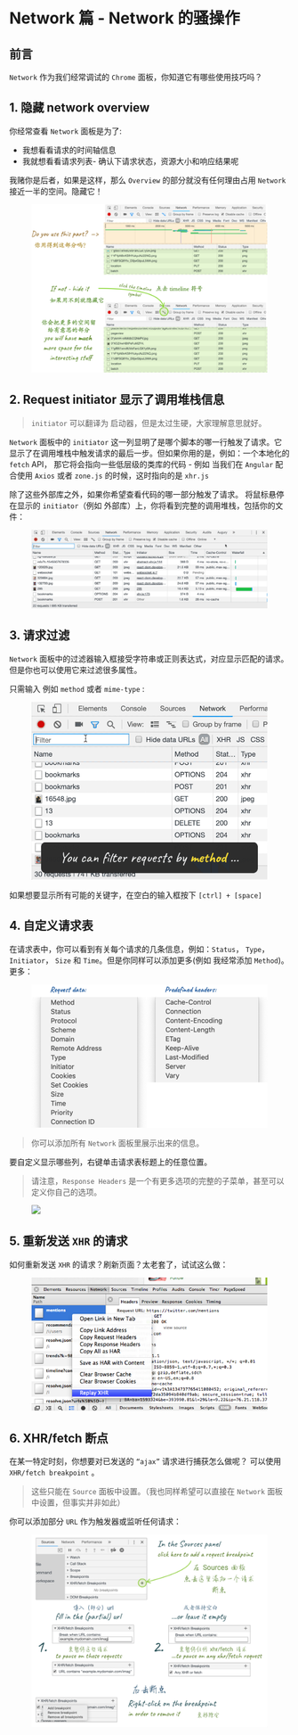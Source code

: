 

# Network 篇 - Network 的骚操作

## 前言

`Network` 作为我们经常调试的 `Chrome` 面板，你知道它有哪些使用技巧吗？

## 1. 隐藏 network overview

你经常查看 `Network` 面板是为了:

*  我想看看请求的时间轴信息
*  我就想看看请求列表- 确认下请求状态，资源大小和响应结果呢

我赌你是后者，如果是这样，那么 `Overview` 的部分就没有任何理由占用 `Network` 接近一半的空间。隐藏它！

<figure><img src="./_assets/img_1609449721022.png" /><figcaption></figcaption></figure>

## 2. Request initiator 显示了调用堆栈信息

>`initiator` 可以翻译为 启动器，但是太过生硬，大家理解意思就好。

`Network` 面板中的 `initiator` 这一列显明了是哪个脚本的哪一行触发了请求。它显示了在调用堆栈中触发请求的最后一步。但如果你用的是，例如：一个本地化的 `fetch` API， 那它将会指向一些低层级的类库的代码 - 例如 当我们在 `Angular` 配合使用 `Axios` 或者 `zone.js` 的时候，这时指向的是 `xhr.js`

除了这些外部库之外，如果你希望查看代码的哪一部分触发了请求。 将鼠标悬停在显示的 `initiator`（例如 外部库）上，你将看到完整的调用堆栈，包括你的文件：

<figure><img src="./_assets/img_1609449721138.gif" /><figcaption></figcaption></figure>

## 3. 请求过滤

`Network` 面板中的过滤器输入框接受字符串或正则表达式，对应显示匹配的请求。 但是你也可以使用它来过滤很多属性。

只需输入 例如 `method` 或者 `mime-type` :

<figure><img src="./_assets/img_1609449721439.gif" /><figcaption></figcaption></figure>

如果想要显示所有可能的关键字，在空白的输入框按下 `[ctrl] + [space]`

## 4. 自定义请求表

在请求表中，你可以看到有关每个请求的几条信息，例如：`Status`， `Type`， `Initiator`， `Size` 和 `Time`。但是你同样可以添加更多(例如 我经常添加 `Method`)。更多：

<figure><img src="./_assets/img_1609449721490.png" /><figcaption></figcaption></figure>

>你可以添加所有 `Network` 面板里展示出来的信息。

要自定义显示哪些列，右键单击请求表标题上的任意位置。

>请注意，`Response Headers` 是一个有更多选项的完整的子菜单，甚至可以定义你自己的选项。

<figure><img src="./_assets/img_1609449721959.gif" /><figcaption></figcaption></figure>

## 5. 重新发送 `XHR` 的请求

如何重新发送 `XHR` 的请求？刷新页面？太老套了，试试这么做：

<figure><img src="./_assets/img_1609449722023.png" /><figcaption></figcaption></figure>

## 6. XHR/fetch 断点

在某一特定时刻，你想要对已发送的 `“ajax”` 请求进行捕获怎么做呢？
可以使用 `XHR/fetch breakpoint` 。

>这些只能在 `Source` 面板中设置。（我也同样希望可以直接在 `Network` 面板中设置，但事实并非如此）

你可以添加部分 `URL` 作为触发器或监听任何请求：

<figure><img src="./_assets/img_1609449722107.png" /><figcaption></figcaption></figure>


            